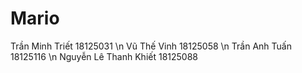 # Mario
Trần Minh Triết        18125031 \n
Vũ Thế Vinh            18125058 \n
Trần Anh Tuấn          18125116 \n
Nguyễn Lê Thanh Khiết  18125088
